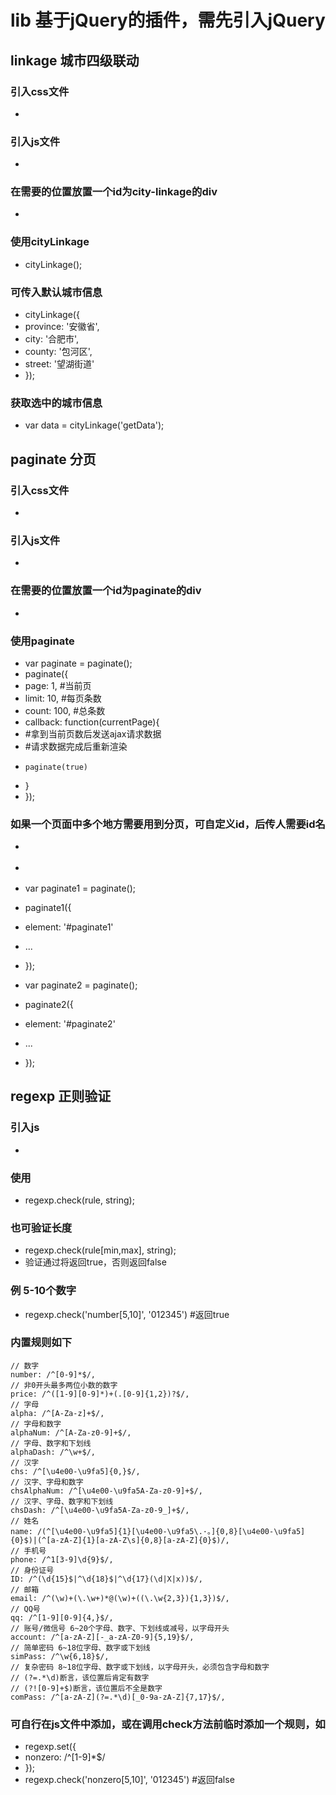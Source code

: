 # lib 基于jQuery的插件，需先引入jQuery

## linkage 城市四级联动
### 引入css文件
+ <link rel="stylesheet" href="/lib/linkage/city-linkage.css">
### 引入js文件
+ <script src="/lib/linkage/city-linkage.js"></script>
### 在需要的位置放置一个id为city-linkage的div
+ <div id="city-linkage"></div>
### 使用cityLinkage
+ cityLinkage();
### 可传入默认城市信息
+ cityLinkage({
+   province: '安徽省',
+   city: '合肥市',
+   county: '包河区',
+   street: '望湖街道'
+ });
### 获取选中的城市信息
+ var data = cityLinkage('getData');

## paginate 分页
### 引入css文件
+ <link rel="stylesheet" href="/lib/paginate/paginate.css">
### 引入js文件
+ <script src="/lib/paginate/paginate.js"></script>
### 在需要的位置放置一个id为paginate的div
+ <div id="paginate"></div>
### 使用paginate
+ var paginate = paginate();
+ paginate({
+   page: 1,    #当前页
+   limit: 10,  #每页条数
+   count: 100, #总条数
+   callback: function(currentPage){
+    #拿到当前页数后发送ajax请求数据
+    #请求数据完成后重新渲染
+     paginate(true)
+   }
+ });
### 如果一个页面中多个地方需要用到分页，可自定义id，后传人需要id名
+ <div id="paginate1"></div>
+ <div id="paginate2"></div>

+ var paginate1 = paginate();
+ paginate1({
+   element: '#paginate1'
+   ...
+ });
+ var paginate2 = paginate();
+ paginate2({
+   element: '#paginate2'
+   ...
+ });

## regexp 正则验证
### 引入js
+ <script src="/lib/regexp/regexp.js"></script>
### 使用
+ regexp.check(rule, string);
### 也可验证长度
+ regexp.check(rule[min,max], string);
+ 验证通过将返回true，否则返回false
### 例 5-10个数字
+ regexp.check('number[5,10]', '012345')  #返回true
### 内置规则如下
    // 数字
    number: /^[0-9]*$/,
    // 非0开头最多两位小数的数字
    price: /^([1-9][0-9]*)+(.[0-9]{1,2})?$/,
    // 字母
    alpha: /^[A-Za-z]+$/,
    // 字母和数字
    alphaNum: /^[A-Za-z0-9]+$/,
    // 字母、数字和下划线
    alphaDash: /^\w+$/,
    // 汉字
    chs: /^[\u4e00-\u9fa5]{0,}$/,
    // 汉字、字母和数字
    chsAlphaNum: /^[\u4e00-\u9fa5A-Za-z0-9]+$/,
    // 汉字、字母、数字和下划线
    chsDash: /^[\u4e00-\u9fa5A-Za-z0-9_]+$/,
    // 姓名
    name: /(^[\u4e00-\u9fa5]{1}[\u4e00-\u9fa5\.·。]{0,8}[\u4e00-\u9fa5]{0}$)|(^[a-zA-Z]{1}[a-zA-Z\s]{0,8}[a-zA-Z]{0}$)/,
    // 手机号
    phone: /^1[3-9]\d{9}$/,
    // 身份证号
    ID: /^(\d{15}$|^\d{18}$|^\d{17}(\d|X|x))$/,
    // 邮箱
    email: /^(\w)+(\.\w+)*@(\w)+((\.\w{2,3}){1,3})$/,
    // QQ号
    qq: /^[1-9][0-9]{4,}$/,
    // 账号/微信号 6~20个字母、数字、下划线或减号，以字母开头
    account: /^[a-zA-Z][-_a-zA-Z0-9]{5,19}$/,
    // 简单密码 6~18位字母、数字或下划线
    simPass: /^\w{6,18}$/,
    // 复杂密码 8~18位字母、数字或下划线，以字母开头，必须包含字母和数字
    // (?=.*\d)断言，该位置后肯定有数字
    // (?![0-9]+$)断言，该位置后不全是数字
    comPass: /^[a-zA-Z](?=.*\d)[_0-9a-zA-Z]{7,17}$/,
### 可自行在js文件中添加，或在调用check方法前临时添加一个规则，如
+ regexp.set({
+   nonzero: /^[1-9]*$/
+ });
+ regexp.check('nonzero[5,10]', '012345') #返回false
